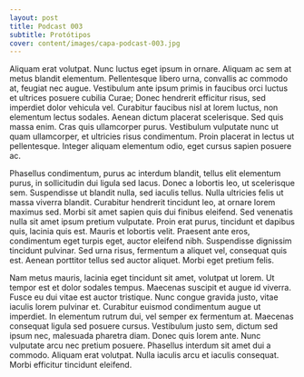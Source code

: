 ```yaml
---
layout: post
title: Podcast 003
subtitle: Protótipos
cover: content/images/capa-podcast-003.jpg
---
```


Aliquam erat volutpat. Nunc luctus eget ipsum in ornare. Aliquam ac sem at metus blandit elementum. Pellentesque libero urna, convallis ac commodo at, feugiat nec augue. Vestibulum ante ipsum primis in faucibus orci luctus et ultrices posuere cubilia Curae; Donec hendrerit efficitur risus, sed imperdiet dolor vehicula vel. Curabitur faucibus nisl at lorem luctus, non elementum lectus sodales. Aenean dictum placerat scelerisque. Sed quis massa enim. Cras quis ullamcorper purus. Vestibulum vulputate nunc ut quam ullamcorper, et ultricies risus condimentum. Proin placerat in lectus ut pellentesque. Integer aliquam elementum odio, eget cursus sapien posuere ac.

Phasellus condimentum, purus ac interdum blandit, tellus elit elementum purus, in sollicitudin dui ligula sed lacus. Donec a lobortis leo, ut scelerisque sem. Suspendisse ut blandit nulla, sed iaculis tellus. Nulla ultricies felis ut massa viverra blandit. Curabitur hendrerit tincidunt leo, at ornare lorem maximus sed. Morbi sit amet sapien quis dui finibus eleifend. Sed venenatis nulla sit amet ipsum pretium vulputate. Proin erat purus, tincidunt et dapibus quis, lacinia quis est. Mauris et lobortis velit. Praesent ante eros, condimentum eget turpis eget, auctor eleifend nibh. Suspendisse dignissim tincidunt pulvinar. Sed urna risus, fermentum a aliquet vel, consequat quis est. Aenean porttitor tellus sed auctor aliquet. Morbi eget pretium felis.

Nam metus mauris, lacinia eget tincidunt sit amet, volutpat ut lorem. Ut tempor est et dolor sodales tempus. Maecenas suscipit et augue id viverra. Fusce eu dui vitae est auctor tristique. Nunc congue gravida justo, vitae iaculis lorem pulvinar et. Curabitur euismod condimentum augue ut imperdiet. In elementum rutrum dui, vel semper ex fermentum at. Maecenas consequat ligula sed posuere cursus. Vestibulum justo sem, dictum sed ipsum nec, malesuada pharetra diam. Donec quis lorem ante. Nunc vulputate arcu nec pretium posuere. Phasellus interdum sit amet dui a commodo. Aliquam erat volutpat. Nulla iaculis arcu et iaculis consequat. Morbi efficitur tincidunt eleifend.
